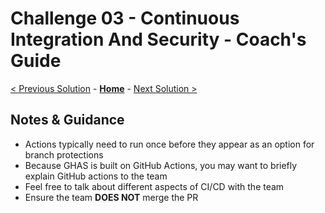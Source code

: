 # Challenge 03 - Continuous Integration And Security - Coach's Guide 

[< Previous Solution](./Solution-02.md) - **[Home](./README.md)** - [Next Solution >](./Solution-04.md)

## Notes & Guidance

- Actions typically need to run once before they appear as an option for branch protections
- Because GHAS is built on GitHub Actions, you may want to briefly explain GitHub actions to the team
- Feel free to talk about different aspects of CI/CD with the team
- Ensure the team **DOES NOT** merge the PR
